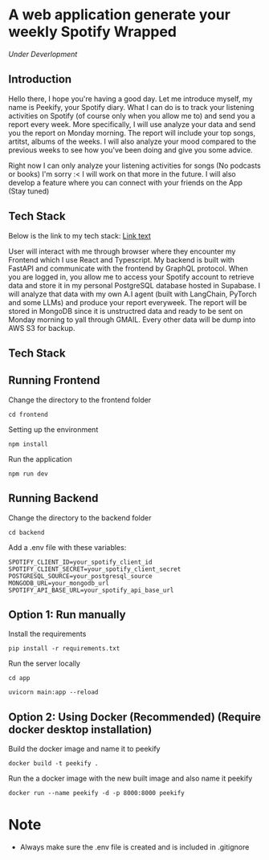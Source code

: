# A web application generate your weekly Spotify Wrapped

_Under Deverlopment_

## Introduction

Hello there, I hope you're having a good day. Let me introduce myself, my name is Peekify, your Spotify diary.
What I can do is to track your listening activities on Spotify (of course only when you allow me to) and send you a report every week. More specifically, I will use analyze your data and send you the report on Monday morning. The report will include your top songs, artitst, albums of the weeks. I will also analyze your mood compared to the previous weeks to see how you've been doing and give you some advice.

Right now I can only analyze your listening activities for songs (No podcasts or books) I'm sorry :< I will work on that more in the future. I will also develop a feature where you can connect with your friends on the App (Stay tuned)

## Tech Stack

Below is the link to my tech stack:
[Link text](https://lucid.app/publicSegments/view/5948e8ad-71a3-49ef-b8d4-76bee37899be/image.png)

User will interact with me through browser where they encounter my Frontend which I use React and Typescript. My backend is built with FastAPI and communicate with the frontend by GraphQL protocol. When you are logged in, you allow me to access your Spotify account to retrieve data and store it in my personal PostgreSQL database hosted in Supabase. I will analyze that data with my own A.I agent (built with LangChain, PyTorch and some LLMs) and produce your report everyweek. The report will be stored in MongoDB since it is unstructred data and ready to be sent on Monday morning to yall through GMAIL. Every other data will be dump into AWS S3 for backup.

## Tech Stack

## Running Frontend

Change the directory to the frontend folder

```
cd frontend
```

Setting up the environment

```
npm install
```

Run the application

```
npm run dev
```

## Running Backend

Change the directory to the backend folder

```
cd backend
```

Add a .env file with these variables:

```
SPOTIFY_CLIENT_ID=your_spotify_client_id
SPOTIFY_CLIENT_SECRET=your_spotify_client_secret
POSTGRESQL_SOURCE=your_postgresql_source
MONGODB_URL=your_mongodb_url
SPOTIFY_API_BASE_URL=your_spotify_api_base_url
```

## Option 1: Run manually

Install the requirements

```
pip install -r requirements.txt
```

Run the server locally

```
cd app
```

```
uvicorn main:app --reload
```

## Option 2: Using Docker (Recommended) (Require docker desktop installation)

Build the docker image and name it to peekify

```
docker build -t peekify .
```

Run the a docker image with the new built image and also name it peekify

```
docker run --name peekify -d -p 8000:8000 peekify
```

# Note

- Always make sure the .env file is created and is included in .gitignore
